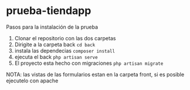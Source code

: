 # prueba-tiendapp


Pasos para la instalación de la prueba

1. Clonar el repositorio con las dos carpetas
2. Dirigite a la carpeta back ```cd back```
3. instala las dependecias ``` composer install ```
4. ejecuta el back ``` php artisan serve ```
5. El proyecto esta hecho con migraciones ``` php artisan migrate ```

NOTA: las vistas de las formularios estan en la carpeta front, si es posible ejecutelo con apache
